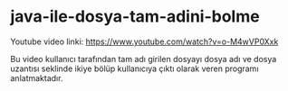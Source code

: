 # java-ile-dosya-tam-adini-bolme
Youtube video linki: https://www.youtube.com/watch?v=o-M4wVP0Xxk

Bu video kullanıcı tarafından tam adı girilen dosyayı dosya adı ve dosya uzantısı seklinde ikiye bölüp kullanıcıya çıktı olarak veren programı anlatmaktadır.
